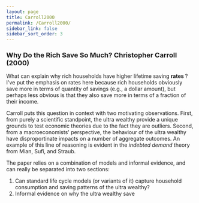 ```yaml
---
layout: page
title: Carroll2000
permalink: /Carroll2000/
sidebar_link: false
sidebar_sort_order: 3
---
```


### <font size="4">  Why Do the Rich Save So Much? Christopher Carroll (2000)  </font>

What can explain why rich households have higher lifetime saving <b> rates </b>? I've put the emphasis on rates here because rich households obviously save more in terms of quantity of savings (e.g., a dollar amount), but perhaps less obvious is that they also save more in terms of a fraction of their income.

Carroll puts this question in context with two motivating observations. First, from purely a scientific standpoint, the ultra wealthy provide a unique grounds to test economic theories due to the fact they are outliers. Second, from a macroeconomists' perspective, the behaviour of the ultra wealthy have disproportinate impacts on a number of aggregate outcomes. An example of this line of reasoning is evident in the <i> indebted demand </i> theory from Mian, Sufi, and Straub.

The paper relies on a combination of models and informal evidence, and can really be separated into two sections:

<ol>

<li> Can standard life cycle models (or variants of it) capture household consumption and saving patterns of the ultra wealthy?

<li> Informal evidence on why the ultra wealthy save

</ol>
